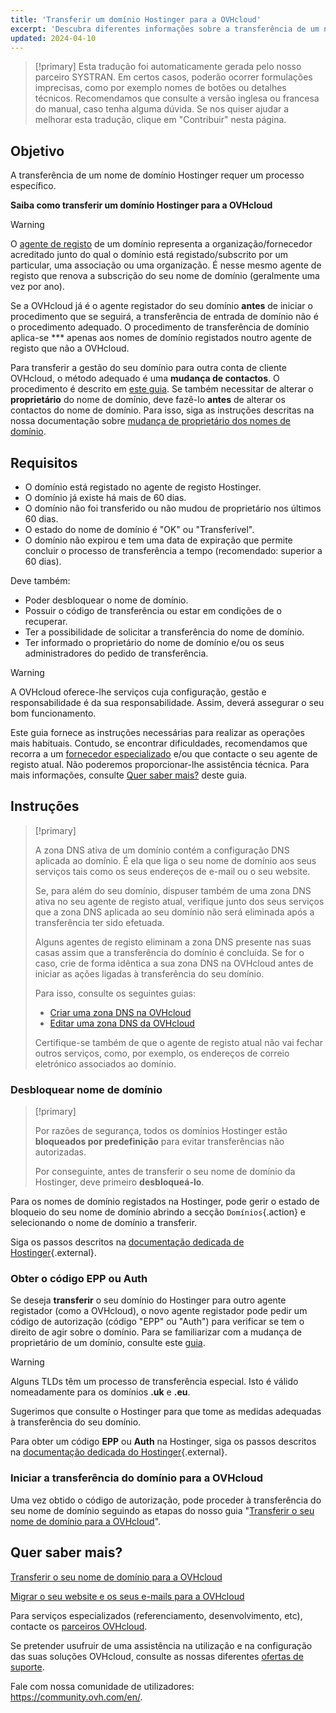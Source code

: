 ```yaml
---
title: 'Transferir um domínio Hostinger para a OVHcloud'
excerpt: 'Descubra diferentes informações sobre a transferência de um nome de domínio Hostinger para a OVHcloud'
updated: 2024-04-10
---
```


> [!primary]
> Esta tradução foi automaticamente gerada pelo nosso parceiro SYSTRAN. Em certos casos, poderão ocorrer formulações imprecisas, como por exemplo nomes de botões ou detalhes técnicos. Recomendamos que consulte a versão inglesa ou francesa do manual, caso tenha alguma dúvida. Se nos quiser ajudar a melhorar esta tradução, clique em "Contribuir" nesta página.
>

## Objetivo

A transferência de um nome de domínio Hostinger requer um processo específico.

**Saiba como transferir um domínio Hostinger para a OVHcloud**

> [!warning]
>
> O [agente de registo](https://www.ovhcloud.com/pt/learn/what-is-domain-name-registrar/) de um domínio representa a organização/fornecedor acreditado junto do qual o domínio está registado/subscrito por um particular, uma associação ou uma organização. É nesse mesmo agente de registo que renova a subscrição do seu nome de domínio (geralmente uma vez por ano).
>
> Se a OVHcloud já é o agente registador do seu domínio **antes** de iniciar o procedimento que se seguirá, a transferência de entrada de domínio não é o procedimento adequado. O procedimento de transferência de domínio aplica-se *** apenas aos nomes de domínio registados noutro agente de registo que não a OVHcloud.
>
> Para transferir a gestão do seu domínio para outra conta de cliente OVHcloud, o método adequado é uma **mudança de contactos**. O procedimento é descrito em [este guia](/pages/account_and_service_management/account_information/managing_contacts).
> Se também necessitar de alterar o **proprietário** do nome de domínio, deve fazê-lo **antes** de alterar os contactos do nome de domínio. Para isso, siga as instruções descritas na nossa documentação sobre [mudança de proprietário dos nomes de domínio](/pages/web_cloud/domains/trade_domain).
>

## Requisitos

- O domínio está registado no agente de registo Hostinger.
- O domínio já existe há mais de 60 dias.
- O domínio não foi transferido ou não mudou de proprietário nos últimos 60 dias.
- O estado do nome de domínio é "OK" ou "Transferível".
- O domínio não expirou e tem uma data de expiração que permite concluir o processo de transferência a tempo (recomendado: superior a 60 dias).

Deve também:

- Poder desbloquear o nome de domínio.
- Possuir o código de transferência ou estar em condições de o recuperar.
- Ter a possibilidade de solicitar a transferência do nome de domínio.
- Ter informado o proprietário do nome de domínio e/ou os seus administradores do pedido de transferência.

> [!warning]
>
> A OVHcloud oferece-lhe serviços cuja configuração, gestão e responsabilidade é da sua responsabilidade. Assim, deverá assegurar o seu bom funcionamento.
>
> Este guia fornece as instruções necessárias para realizar as operações mais habituais. Contudo, se encontrar dificuldades, recomendamos que recorra a um [fornecedor especializado](/links/partner) e/ou que contacte o seu agente de registo atual. Não poderemos proporcionar-lhe assistência técnica. Para mais informações, consulte [Quer saber mais?](#go-further) deste guia.
>

## Instruções

> [!primary]
>
> A zona DNS ativa de um domínio contém a configuração DNS aplicada ao domínio. É ela que liga o seu nome de domínio aos seus serviços tais como os seus endereços de e-mail ou o seu website.
>
> Se, para além do seu domínio, dispuser também de uma zona DNS ativa no seu agente de registo atual, verifique junto dos seus serviços que a zona DNS aplicada ao seu domínio não será eliminada após a transferência ter sido efetuada.
>
> Alguns agentes de registo eliminam a zona DNS presente nas suas casas assim que a transferência do domínio é concluída. Se for o caso, crie de forma idêntica a sua zona DNS na OVHcloud antes de iniciar as ações ligadas à transferência do seu domínio.
>
> Para isso, consulte os seguintes guias:
>
> - [Criar uma zona DNS na OVHcloud](pages/web_cloud/domains/dns_zone_create)
> - [Editar uma zona DNS da OVHcloud](/pages/web_cloud/domains/dns_zone_edit)
>
> Certifique-se também de que o agente de registo atual não vai fechar outros serviços, como, por exemplo, os endereços de correio eletrónico associados ao domínio.
>

### Desbloquear nome de domínio

> [!primary]
>
> Por razões de segurança, todos os domínios Hostinger estão **bloqueados por predefinição** para evitar transferências não autorizadas.
>
> Por conseguinte, antes de transferir o seu nome de domínio da Hostinger, deve primeiro **desbloqueá-lo**.
> 

Para os nomes de domínio registados na Hostinger, pode gerir o estado de bloqueio do seu nome de domínio abrindo a secção `Domínios`{.action} e selecionando o nome de domínio a transferir.

Siga os passos descritos na [documentação dedicada de Hostinger](https://support.hostinger.com/pt/articles/4791444-como-bloquear-ou-desbloquear-a-transferencia-de-um-dominio){.external}.

### Obter o código EPP ou Auth

Se deseja **transferir** o seu domínio do Hostinger para outro agente registador (como a OVHcloud), o novo agente registador pode pedir um código de autorização (código "EPP" ou "Auth") para verificar se tem o direito de agir sobre o domínio.
Para se familiarizar com a mudança de proprietário de um domínio, consulte este [guia](pages/web_cloud/domains/trade_domain).

> [!warning]
>
> Alguns TLDs têm um processo de transferência especial. Isto é válido nomeadamente para os domínios **.uk** e **.eu**.
>
> Sugerimos que consulte o Hostinger para que tome as medidas adequadas à transferência do seu domínio.
> 

Para obter um código **EPP** ou **Auth** na Hostinger, siga os passos descritos na [documentação dedicada do Hostinger](https://support.hostinger.com/pt/articles/1583203-como-obter-o-codigo-epp-ou-de-autenticacao-para-transferencia-de-dominio-na-hostinger){.external}.

### Iniciar a transferência do domínio para a OVHcloud

Uma vez obtido o código de autorização, pode proceder à transferência do seu nome de domínio seguindo as etapas do nosso guia "[Transferir o seu nome de domínio para a OVHcloud](/pages/web_cloud/domains/transfer_incoming_generic_domain)".

## Quer saber mais? <a name="go-further"></a>

[Transferir o seu nome de domínio para a OVHcloud](/pages/web_cloud/domains/transfer_incoming_generic_domain)

[Migrar o seu website e os seus e-mails para a OVHcloud](/pages/web_cloud/web_hosting/hosting_migrating_to_ovh)

Para serviços especializados (referenciamento, desenvolvimento, etc), contacte os [parceiros OVHcloud](/links/partner).

Se pretender usufruir de uma assistência na utilização e na configuração das suas soluções OVHcloud, consulte as nossas diferentes [ofertas de suporte](/links/support).

Fale com nossa comunidade de utilizadores: <https://community.ovh.com/en/>.